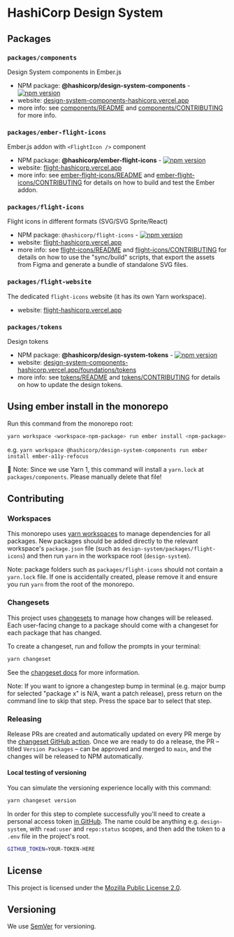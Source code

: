 # HashiCorp Design System

## Packages

### `packages/components`

Design System components in Ember.js

- NPM package: **@hashicorp/design-system-components** - [![npm version](https://badge.fury.io/js/%40hashicorp%2Fdesign-system-components.svg)](https://badge.fury.io/js/%40hashicorp%2Fdesign-system-components)
- website: [design-system-components-hashicorp.vercel.app](https://design-system-components-hashicorp.vercel.app) 
- more info: see [components/README](packages/components/CONTRIBUTING.md) and [components/CONTRIBUTING](packages/components/CONTRIBUTING.md) for more info.

### `packages/ember-flight-icons`

Ember.js addon with `<FlightIcon />` component

- NPM package: **@hashicorp/ember-flight-icons** - [![npm version](https://badge.fury.io/js/%40hashicorp%2Fember-flight-icons.svg)](https://badge.fury.io/js/%40hashicorp%2Fember-flight-icons)
- website: [flight-hashicorp.vercel.app](https://flight-hashicorp.vercel.app/)
- more info: see [ember-flight-icons/README](packages/ember-flight-icons/README.md) and [ember-flight-icons/CONTRIBUTING](packages/ember-flight-icons/CONTRIBUTING.md) for details on how to build and test the Ember addon.

### `packages/flight-icons`

Flight icons in different formats (SVG/SVG Sprite/React)

- NPM package: `@hashicorp/flight-icons` - [![npm version](https://badge.fury.io/js/%40hashicorp%2Fflight-icons.svg)](https://badge.fury.io/js/%40hashicorp%2Fflight-icons)
- website: [flight-hashicorp.vercel.app](https://flight-hashicorp.vercel.app/)
- more info: see [flight-icons/README](packages/flight-icons/README.md) and [flight-icons/CONTRIBUTING](packages/flight-icons/CONTRIBUTING.md) for details on how to use the "sync/build" scripts, that export the assets from Figma and generate a bundle of standalone SVG files.

### `packages/flight-website`

The dedicated `flight-icons` website (it has its own Yarn workspace).

- website: [flight-hashicorp.vercel.app](https://flight-hashicorp.vercel.app/)

### `packages/tokens`

Design tokens

- NPM package: **@hashicorp/design-system-tokens** - [![npm version](https://badge.fury.io/js/%40hashicorp%2Fdesign-system-tokens.svg)](https://badge.fury.io/js/%40hashicorp%2Fdesign-system-tokens)
- website: [design-system-components-hashicorp.vercel.app/foundations/tokens](https://design-system-components-hashicorp.vercel.app/foundations/tokens)
- more info: see [tokens/README](packages/tokens/README.md) and [tokens/CONTRIBUTING](packages/tokens/CONTRIBUTING.md) for details on how to update the design tokens.

## Using ember install in the monorepo

Run this command from the monorepo root:

```bash
yarn workspace <workspace-npm-package> run ember install <npm-package>
```

e.g. `yarn workspace @hashicorp/design-system-components run ember install ember-a11y-refocus`

🚨 Note: Since we use Yarn 1, this command will install a `yarn.lock` at `packages/components`. Please manually delete that file!

## Contributing

### Workspaces

This monorepo uses [yarn workspaces](https://classic.yarnpkg.com/lang/en/docs/workspaces/) to manage dependencies for all packages. New packages should be added directly to the relevant workspace's `package.json` file (such as `design-system/packages/flight-icons`) and then run `yarn` in the workspace root (`design-system`).

Note: package folders such as `packages/flight-icons` should not contain a `yarn.lock` file. If one is accidentally created, please remove it and ensure you run `yarn` from the root of the monorepo.

### Changesets

This project uses [changesets](https://github.com/changesets/changesets) to manage how changes will be released. Each user-facing change to a package should come with a changeset for each package that has changed.

To create a changeset, run and follow the prompts in your terminal:

```bash
yarn changeset
```

See the [changeset docs](https://github.com/changesets/changesets/blob/main/docs/adding-a-changeset.md) for more information.

Note: If you want to ignore a changestep bump in terminal (e.g. major bump for selected "package x" is N/A, want a patch release), press return on the command line to skip that step. Press the space bar to select that step.

### Releasing

Release PRs are created and automatically updated on every PR merge by the [changeset GitHub action](https://github.com/changesets/action). Once we are ready to do a release, the PR – titled `Version Packages` – can be approved and merged to `main`, and the changes will be released to NPM automatically.

#### Local testing of versioning

You can simulate the versioning experience locally with this command:

```bash
yarn changeset version
```

In order for this step to complete successfully you'll need to create a personal access token [in GitHub](https://github.com/settings/tokens). The name could be anything e.g. `design-system`, with `read:user` and `repo:status` scopes, and then add the token to a `.env` file in the project's root.

```bash
GITHUB_TOKEN=YOUR-TOKEN-HERE
```

## License

This project is licensed under the [Mozilla Public License 2.0](LICENSE).

## Versioning

We use [SemVer](http://semver.org/) for versioning.
